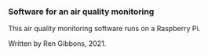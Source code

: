 ### Software for an air quality monitoring

This air quality monitoring software runs on a Raspberry Pi.  

Written by Ren Gibbons, 2021.  

